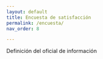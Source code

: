 ```yaml
---
layout: default
title: Encuesta de satisfacción
permalink: /encuesta/
nav_order: 8

---
```


Definición del oficial de información 